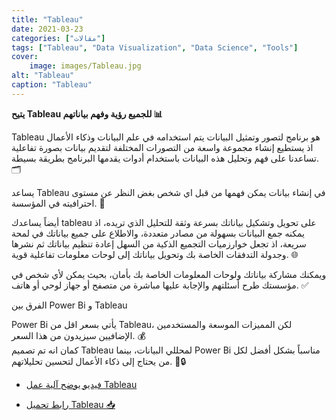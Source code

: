 ```yaml
---
title: "Tableau"
date: 2021-03-23
categories: ["مقالات"]
tags: ["Tableau", "Data Visualization", "Data Science", "Tools"]
cover:
    image: images/Tableau.jpg
alt: "Tableau"
caption: "Tableau"
---
```


  **يتيح Tableau للجميع رؤية وفهم بياناتهم 📊**

 Tableau هو برنامج لتصور وتمثيل البيانات يتم استخدامه في علم البيانات وذكاء الأعمال اذ يستطيع إنشاء مجموعة واسعة من التصورات المختلفة لتقديم بيانات بصورة تفاعلية تساعدنا على فهم وتحليل هذه البيانات باستخدام أدوات يقدمها البرنامج بطريقة بسيطة. 🗂

يساعد Tableau في إنشاء بيانات يمكن فهمها من قبل اي شخص بغض النظر عن مستوى احترافيته في المؤسسة. 🤔

أيضاً يساعدك tableau على تحويل وتشكيل بياناتك بسرعة وثقة للتحليل الذي تريده، اذ يمكنه جمع البيانات بسهولة من مصادر متعددة، والاطلاع على جميع بياناتك في لمحة سريعة، اذ تجعل خوارزميات التجميع الذكية من السهل إعادة تنظيم بياناتك ثم نشرها وجدولة التدفقات الخاصة بك وتحويل بياناتك إلى لوحات معلومات تفاعلية قوية. 🌐

ويمكنك مشاركة بياناتك ولوحات المعلومات الخاصة بك بأمان، بحيث يمكن لأي شخص في مؤسستك طرح أسئلتهم والإجابة عليها مباشرة من متصفح أو جهاز لوحي أو هاتف. ✅

الفرق بين Power Bi و Tableau

Power Bi يأتي بسعر اقل من Tableau،
لكن المميزات الموسعة والمستخدمين الإضافيين سيزيدون من هذا السعر. 💰\
كمان انه تم تصميم Tableau لمحللي البيانات، بينما Power Bi مناسباً بشكل أفضل لكل من يحتاج إلى ذكاء الأعمال لتحسين تحليلاتهم. 📌🔒

+ [فيديو يوضح آلية عمل Tableau](https://youtu.be/7Jl-RwkzqQ4)

+ [رابط تحميل Tableau 📥](https://www.tableau.com/products/trial)
